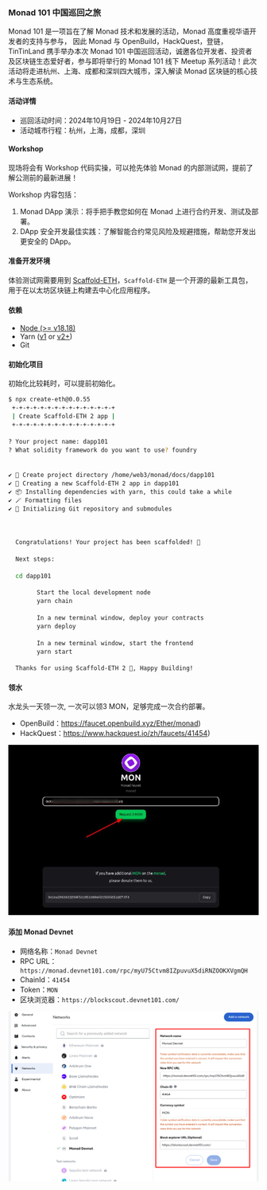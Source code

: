 
### Monad 101 中国巡回之旅

Monad 101 是一项旨在了解 Monad 技术和发展的活动，Monad 高度重视华语开发者的支持与参与， 因此 Monad 与 OpenBuild，HackQuest，登链，TinTinLand 携手举办本次 Monad 101 中国巡回活动，诚邀各位开发者、投资者及区块链生态爱好者，参与即将举行的 Monad 101 线下 Meetup 系列活动！此次活动将走进杭州、上海、成都和深圳四大城市，深入解读 Monad 区块链的核心技术与生态系统。

#### 活动详情

- 巡回活动时间：2024年10月19日 - 2024年10月27日
- 活动城市行程：杭州，上海，成都，深圳


#### Workshop

现场将会有 Workshop 代码实操，可以抢先体验 Monad 的内部测试网，提前了解公测前的最新进展！

Workshop 内容包括：
1. Monad DApp 演示：将手把手教您如何在 Monad 上进行合约开发、测试及部署。
2. DApp 安全开发最佳实践：了解智能合约常见风险及规避措施，帮助您开发出更安全的 DApp。


#### 准备开发环境

体验测试网需要用到 [Scaffold-ETH](https://scaffoldeth.io/)，`Scaffold-ETH` 是一个开源的最新工具包，用于在以太坊区块链上构建去中心化应用程序。


#### 依赖

- [Node (>= v18.18)](https://nodejs.org/en/download/)
- Yarn ([v1](https://classic.yarnpkg.com/en/docs/install/) or [v2+](https://yarnpkg.com/getting-started/install))
- Git

#### 初始化项目

初始化比较耗时，可以提前初始化。

```bash
$ npx create-eth@0.0.55
 +-+-+-+-+-+-+-+-+-+-+-+-+-+-+
 | Create Scaffold-ETH 2 app |
 +-+-+-+-+-+-+-+-+-+-+-+-+-+-+

? Your project name: dapp101
? What solidity framework do you want to use? foundry


✔ 📁 Create project directory /home/web3/monad/docs/dapp101
✔ 🚀 Creating a new Scaffold-ETH 2 app in dapp101
✔ 📦 Installing dependencies with yarn, this could take a while
✔ 🪄 Formatting files
✔ 📡 Initializing Git repository and submodules



  Congratulations! Your project has been scaffolded! 🎉

  Next steps:

  cd dapp101

        Start the local development node
        yarn chain

        In a new terminal window, deploy your contracts
        yarn deploy

        In a new terminal window, start the frontend
        yarn start

  Thanks for using Scaffold-ETH 2 🙏, Happy Building!
```


#### 领水

水龙头一天领一次, 一次可以领3 MON，足够完成一次合约部署。
- OpenBuild：https://faucet.openbuild.xyz/Ether/monad)
- HackQuest：https://www.hackquest.io/zh/faucets/41454)


![faucet](./public/faucet.png)

#### 添加 Monad Devnet

- 网络名称：`Monad Devnet`
- RPC URL：`https://monad.devnet101.com/rpc/myU75Ctvm8IZpuvuX5diRNZOOKXVgmQH`
- ChainId：`41454`
- Token：`MON`
- 区块浏览器：`https://blockscout.devnet101.com/`

![network](./public/network.png)

